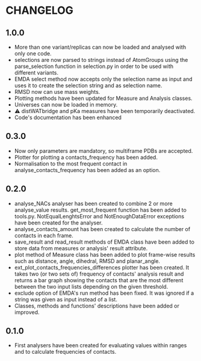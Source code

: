 # CHANGELOG

## 1.0.0
- More than one variant/replicas can now be loaded and analysed with only one code.
- selections are now parsed to strings instead of AtomGroups using the parse_selection function in selection.py in order to be used with different variants.
- EMDA select method now accepts only the selection name as input and uses it to create the selection string and as selection name.
- RMSD now can use mass weights.
- Plotting methods have been updated for Measure and Analysis classes.
- Universes can now be loaded in memory.
- :warning: distWATbridge and pKa measures have been temporarily deactivated.
- Code's documentation has been enhanced



## 0.3.0
- Now only parameters are mandatory, so multiframe PDBs are accepted.
- Plotter for plotting a contacts_frequency has been added. 
- Normalisation to the most frequent contact in analyse_contacts_frequency has been added as an option.


## 0.2.0
- analyse_NACs analyser has been created to combine 2 or more analyse_value results. get_most_frequent function has been added to tools.py. NotEqualLenghtsError and NotEnoughDataError exceptions have been created for the analyser.
- analyse_contacts_amount has been created to calculate the number of contacts in each frame.
- save_result and read_result methods of EMDA class have been added to store data from measures or analysis' result attribute. 
- plot method of Measure class has been added to plot frame-wise results such as distance, angle, dihedral, RMSD and planar_angle.
- ext_plot_contacts_frequencies_differences plotter has been created. It takes two (or two sets of) frequency of contacts' analysis result and returns a bar graph showing the contacts that are the most different between the two input lists depending on the given threshold.
- exclude option of EMDA's run method has been fixed. It was ignored if a string was given as input instead of a list.
- Classes, methods and functions' descriptions have been added or improved.


## 0.1.0

- First analysers have been created for evaluating values within ranges and to calculate frequencies of contacts.